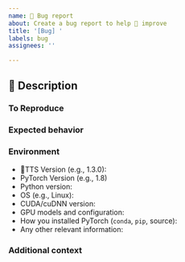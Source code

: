 ```yaml
---
name: 🐛 Bug report
about: Create a bug report to help 🐸 improve
title: '[Bug] '
labels: bug
assignees: ''

---
```

<!-- Welcome to the 🐸TTS!
We are excited to see your interest, and appreciate your support! --->
## 🐛 Description

<!-- A clear and concise description of what the bug is. -->

### To Reproduce

<!--
Please share your code to reproduce the error. Issues fixed faster if you can provide a working example.

The best place for sharing code is colab. https://colab.research.google.com/
So we can directly run your code and reproduce the issue.

In the worse case provide steps to reproduce the behaviour.

1. Run the following command '...'
2. ...
3. See error
-->

### Expected behavior

<!-- Write down what the expected behaviour -->

### Environment

<!--
You can either run `TTS/bin/collect_env_info.py`

```bash
wget https://raw.githubusercontent.com/coqui-ai/TTS/main/TTS/bin/collect_env_details.py
python collect_env_details.py
```

or fill in the fields below manually.
-->

- 🐸TTS Version (e.g., 1.3.0):
- PyTorch Version (e.g., 1.8)
- Python version:
- OS (e.g., Linux):
- CUDA/cuDNN version:
- GPU models and configuration:
- How you installed PyTorch (`conda`, `pip`, source):
- Any other relevant information:

### Additional context

<!-- Add any other context about the problem here. -->
